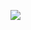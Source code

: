 ![](https://github-readme-stats.vercel.app/api?username=femisd&count_private=true&show_icons=true&theme=gruvbox)
